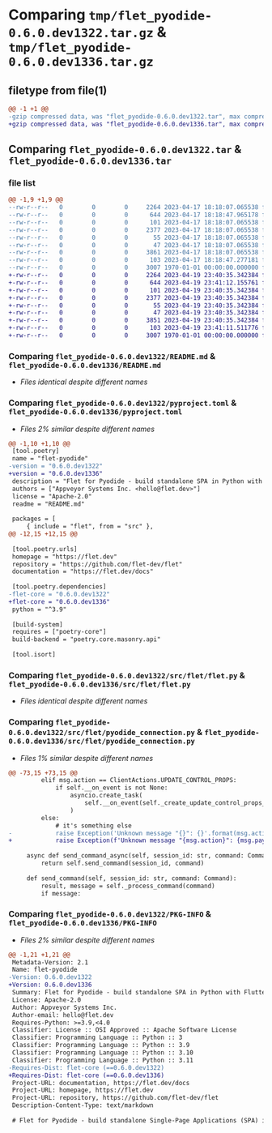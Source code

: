 # Comparing `tmp/flet_pyodide-0.6.0.dev1322.tar.gz` & `tmp/flet_pyodide-0.6.0.dev1336.tar.gz`

## filetype from file(1)

```diff
@@ -1 +1 @@
-gzip compressed data, was "flet_pyodide-0.6.0.dev1322.tar", max compression
+gzip compressed data, was "flet_pyodide-0.6.0.dev1336.tar", max compression
```

## Comparing `flet_pyodide-0.6.0.dev1322.tar` & `flet_pyodide-0.6.0.dev1336.tar`

### file list

```diff
@@ -1,9 +1,9 @@
--rw-r--r--   0        0        0     2264 2023-04-17 18:18:07.065538 flet_pyodide-0.6.0.dev1322/README.md
--rw-r--r--   0        0        0      644 2023-04-17 18:18:47.965178 flet_pyodide-0.6.0.dev1322/pyproject.toml
--rw-r--r--   0        0        0      101 2023-04-17 18:18:07.065538 flet_pyodide-0.6.0.dev1322/src/flet/__init__.py
--rw-r--r--   0        0        0     2377 2023-04-17 18:18:07.065538 flet_pyodide-0.6.0.dev1322/src/flet/flet.py
--rw-r--r--   0        0        0       55 2023-04-17 18:18:07.065538 flet_pyodide-0.6.0.dev1322/src/flet/matplotlib_chart.py
--rw-r--r--   0        0        0       47 2023-04-17 18:18:07.065538 flet_pyodide-0.6.0.dev1322/src/flet/plotly_chart.py
--rw-r--r--   0        0        0     3861 2023-04-17 18:18:07.065538 flet_pyodide-0.6.0.dev1322/src/flet/pyodide_connection.py
--rw-r--r--   0        0        0      103 2023-04-17 18:18:47.277181 flet_pyodide-0.6.0.dev1322/src/flet/version.py
--rw-r--r--   0        0        0     3007 1970-01-01 00:00:00.000000 flet_pyodide-0.6.0.dev1322/PKG-INFO
+-rw-r--r--   0        0        0     2264 2023-04-19 23:40:35.342384 flet_pyodide-0.6.0.dev1336/README.md
+-rw-r--r--   0        0        0      644 2023-04-19 23:41:12.155761 flet_pyodide-0.6.0.dev1336/pyproject.toml
+-rw-r--r--   0        0        0      101 2023-04-19 23:40:35.342384 flet_pyodide-0.6.0.dev1336/src/flet/__init__.py
+-rw-r--r--   0        0        0     2377 2023-04-19 23:40:35.342384 flet_pyodide-0.6.0.dev1336/src/flet/flet.py
+-rw-r--r--   0        0        0       55 2023-04-19 23:40:35.342384 flet_pyodide-0.6.0.dev1336/src/flet/matplotlib_chart.py
+-rw-r--r--   0        0        0       47 2023-04-19 23:40:35.342384 flet_pyodide-0.6.0.dev1336/src/flet/plotly_chart.py
+-rw-r--r--   0        0        0     3851 2023-04-19 23:40:35.342384 flet_pyodide-0.6.0.dev1336/src/flet/pyodide_connection.py
+-rw-r--r--   0        0        0      103 2023-04-19 23:41:11.511776 flet_pyodide-0.6.0.dev1336/src/flet/version.py
+-rw-r--r--   0        0        0     3007 1970-01-01 00:00:00.000000 flet_pyodide-0.6.0.dev1336/PKG-INFO
```

### Comparing `flet_pyodide-0.6.0.dev1322/README.md` & `flet_pyodide-0.6.0.dev1336/README.md`

 * *Files identical despite different names*

### Comparing `flet_pyodide-0.6.0.dev1322/pyproject.toml` & `flet_pyodide-0.6.0.dev1336/pyproject.toml`

 * *Files 2% similar despite different names*

```diff
@@ -1,10 +1,10 @@
 [tool.poetry]
 name = "flet-pyodide"
-version = "0.6.0.dev1322"
+version = "0.6.0.dev1336"
 description = "Flet for Pyodide - build standalone SPA in Python with Flutter UI."
 authors = ["Appveyor Systems Inc. <hello@flet.dev>"]
 license = "Apache-2.0"
 readme = "README.md"
 
 packages = [
     { include = "flet", from = "src" },
@@ -12,15 +12,15 @@
 
 [tool.poetry.urls]
 homepage = "https://flet.dev"
 repository = "https://github.com/flet-dev/flet"
 documentation = "https://flet.dev/docs"
 
 [tool.poetry.dependencies]
-flet-core = "0.6.0.dev1322"
+flet-core = "0.6.0.dev1336"
 python = "^3.9"
 
 [build-system]
 requires = ["poetry-core"]
 build-backend = "poetry.core.masonry.api"
 
 [tool.isort]
```

### Comparing `flet_pyodide-0.6.0.dev1322/src/flet/flet.py` & `flet_pyodide-0.6.0.dev1336/src/flet/flet.py`

 * *Files identical despite different names*

### Comparing `flet_pyodide-0.6.0.dev1322/src/flet/pyodide_connection.py` & `flet_pyodide-0.6.0.dev1336/src/flet/pyodide_connection.py`

 * *Files 1% similar despite different names*

```diff
@@ -73,15 +73,15 @@
         elif msg.action == ClientActions.UPDATE_CONTROL_PROPS:
             if self.__on_event is not None:
                 asyncio.create_task(
                     self.__on_event(self._create_update_control_props_handler_arg(msg))
                 )
         else:
             # it's something else
-            raise Exception('Unknown message "{}": {}'.format(msg.action, msg.payload))
+            raise Exception(f'Unknown message "{msg.action}": {msg.payload}')
 
     async def send_command_async(self, session_id: str, command: Command):
         return self.send_command(session_id, command)
 
     def send_command(self, session_id: str, command: Command):
         result, message = self._process_command(command)
         if message:
```

### Comparing `flet_pyodide-0.6.0.dev1322/PKG-INFO` & `flet_pyodide-0.6.0.dev1336/PKG-INFO`

 * *Files 2% similar despite different names*

```diff
@@ -1,21 +1,21 @@
 Metadata-Version: 2.1
 Name: flet-pyodide
-Version: 0.6.0.dev1322
+Version: 0.6.0.dev1336
 Summary: Flet for Pyodide - build standalone SPA in Python with Flutter UI.
 License: Apache-2.0
 Author: Appveyor Systems Inc.
 Author-email: hello@flet.dev
 Requires-Python: >=3.9,<4.0
 Classifier: License :: OSI Approved :: Apache Software License
 Classifier: Programming Language :: Python :: 3
 Classifier: Programming Language :: Python :: 3.9
 Classifier: Programming Language :: Python :: 3.10
 Classifier: Programming Language :: Python :: 3.11
-Requires-Dist: flet-core (==0.6.0.dev1322)
+Requires-Dist: flet-core (==0.6.0.dev1336)
 Project-URL: documentation, https://flet.dev/docs
 Project-URL: homepage, https://flet.dev
 Project-URL: repository, https://github.com/flet-dev/flet
 Description-Content-Type: text/markdown
 
 # Flet for Pyodide - build standalone Single-Page Applications (SPA) in Python with Flutter UI
```

